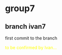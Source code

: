 # group7  
## branch ivan7
first commit to the branch  

<span style="color:yellow">to be confirmed by Ivan...</span>  
